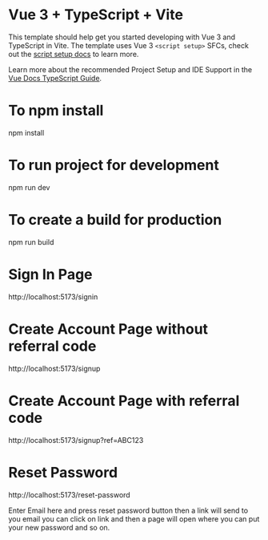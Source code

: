 # Vue 3 + TypeScript + Vite

This template should help get you started developing with Vue 3 and TypeScript in Vite. The template uses Vue 3 `<script setup>` SFCs, check out the [script setup docs](https://v3.vuejs.org/api/sfc-script-setup.html#sfc-script-setup) to learn more.

Learn more about the recommended Project Setup and IDE Support in the [Vue Docs TypeScript Guide](https://vuejs.org/guide/typescript/overview.html#project-setup).


# To npm install
npm install

# To run project for development 
npm run dev

# To create a build for production
npm run build

# Sign In Page
http://localhost:5173/signin

# Create Account Page without referral code
http://localhost:5173/signup

# Create Account Page with referral code
http://localhost:5173/signup?ref=ABC123

# Reset Password
http://localhost:5173/reset-password

Enter Email here and press reset password button then a link will send to you email
you can click on link and then a page will open where you can put your new password and so on.
